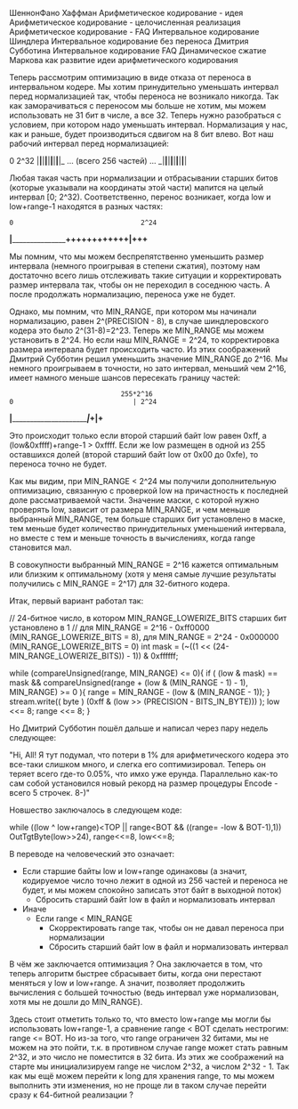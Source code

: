 ШеннонФано
Хаффман
Арифметическое кодирование - идея
Арифметическое кодирование - целочисленная реализация
Арифметическое кодирование - FAQ
Интервальное кодирование Шиндлера
Интервальное кодирование без переноса Дмитрия Субботина
Интервальное кодирование FAQ
Динамическое сжатие Маркова как развитие идеи арифметического кодирования

Теперь рассмотрим оптимизацию в виде отказа от переноса в интервальном кодере. Мы хотим принудительно уменьшать интервал
перед нормализацией так, чтобы переноса не возникало никогда. Так как заморачиваться с переносом мы больше не хотим, мы
можем использовать не 31 бит в числе, а все 32. Теперь нужно разобраться с условием, при котором надо уменьшать интервал.
Нормализация у нас, как и раньше, будет производиться сдвигом на 8 бит влево. Вот наш рабочий интервал
перед нормализацией:

0                                                                             2^32
|__|__|__|__|__|__|__|__|_ ... (всего 256 частей) ... _|__|__|__|__|__|__|__|__|

Любая такая часть при нормализации и отбрасывании старших битов (которые указывали на координаты этой части)
мапится на целый интервал [0; 2^32). Соответственно, перенос возникает, когда low и low+range-1 находятся
в разных частях:

    0                                2^24
____|_____________________++++++++++++|+++__

Мы помним, что мы можем беспрепятственно уменьшить размер интервала (немного проигрывая в степени сжатия),
поэтому нам достаточно всего лишь отслеживать такие ситуации и корректировать размер интервала так, чтобы
он не переходил в соседнюю часть. А после продолжать нормализацию, переноса уже не будет.

Однако, мы помним, что MIN_RANGE, при котором мы начинали нормализацию, равен 2^(PRECISION - 8), в случае
шиндлеровского кодера это было 2^(31-8)=2^23. Теперь же MIN_RANGE мы можем установить в 2^24. Но если
наш MIN_RANGE = 2^24, то корректировка размера интервала будет происходить часто. Из этих соображений
Дмитрий Субботин решил уменьшить значение MIN_RANGE до 2^16. Мы немного проигрываем в точности, но
зато интервал, меньший чем 2^16, имеет намного меньше шансов пересекать границу частей:

                                255*2^16
    0                              | 2^24
____|______________________________|_+|+____

Это происходит только если второй старший байт low равен 0xff, а (low&0xffff)+range-1 > 0xffff.
Если же low размещен в одной из 255 оставшихся долей (второй старший байт low от 0x00 до 0xfe), то
переноса точно не будет.

Как мы видим, при MIN_RANGE < 2^24 мы получили дополнительную оптимизацию, связанную с проверкой
low на причастность к последней доле рассматриваемой части. Значение маски, с которой нужно проверять low,
зависит от размера MIN_RANGE, и чем меньше выбранный MIN_RANGE, тем больше старших бит установлено в маске,
тем меньше будет количество принудительных уменьшений интервала, но вместе с тем и меньше точность в
вычислениях, когда range становится мал.

В совокупности выбранный MIN_RANGE = 2^16 кажется оптимальным или близким к оптимальному (хотя у меня
самые лучшие результаты получились с MIN_RANGE = 2^17) для 32-битного кодера.

Итак, первый вариант работал так:

// 24-битное число, в котором MIN_RANGE_LOWERIZE_BITS старших бит установлено в 1
// для MIN_RANGE = 2^16 - 0xff0000 (MIN_RANGE_LOWERIZE_BITS = 8), для MIN_RANGE = 2^24 - 0x000000 (MIN_RANGE_LOWERIZE_BITS = 0)
int mask = (~((1 << (24-MIN_RANGE_LOWERIZE_BITS)) - 1)) & 0xffffff;

while (compareUnsigned(range, MIN_RANGE) <= 0){
    if ( (low & mask) == mask &&
            compareUnsigned(range + (low & (MIN_RANGE - 1) - 1), MIN_RANGE) >= 0 ){
        range = MIN_RANGE - (low & (MIN_RANGE - 1));
    }
    stream.write(( byte ) (0xff & (low >> (PRECISION - BITS_IN_BYTE))) );
    low <<= 8;
    range <<= 8;
}

Но Дмитрий Субботин пошёл дальше и написал через пару недель следующее:

"Hi, All!
Я тут подумал, что потери в 1% для арифметического кодера это все-таки слишком
много, и слегка его соптимизировал. Теперь он теряет всего где-то 0.05%, что
имхо уже ерунда.
Параллельно как-то сам собой установился новый рекорд на размер процедуры
Encode - всего 5 строчек. 8-)"

Новшество заключалось в следующем коде:

while ((low ^ low+range)<TOP || range<BOT && ((range= -low & BOT-1),1))
       OutTgtByte(low>>24), range<<=8, low<<=8;

В переводе на человеческий это означает:

- Если старшие байты low и low+range одинаковы (а значит, кодируемое число точно лежит в одной из 256
   частей и переноса не будет, и мы можем спокойно записать этот байт в выходной поток)
  - Сбросить старший байт low в файл и нормализовать интервал
- Иначе
  - Если range < MIN_RANGE
    - Скорректировать range так, чтобы он не давал переноса при нормализации
    - Сбросить старший байт low в файл и нормализовать интервал

В чём же заключается оптимизация ? Она заключается в том, что теперь алгоритм быстрее сбрасывает биты,
когда они перестают меняться у low и low+range. А значит, позволяет продолжить вычисления с большей
точностью (ведь интервал уже нормализован, хотя мы не дошли до MIN_RANGE).

Здесь стоит отметить только то, что вместо low+range мы могли бы использовать low+range-1, а сравнение
range < BOT сделать нестрогим: range <= BOT. Но из-за того, что range ограничен 32 битами, мы не можем на это пойти,
т.к. в противном случае range может стать равным 2^32, и это число не поместится в 32 бита. Из этих же соображений
на старте мы инициализируем range не числом 2^32, а числом 2^32 - 1. Так как мы ещё можем перейти к long для хранения
range, то мы можем выполнить эти изменения, но не проще ли в таком случае перейти сразу к 64-битной реализации ?
